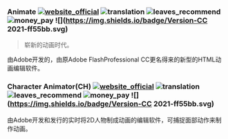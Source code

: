 ### Animate [![website_official](https://gitbook07.oss-cn-hangzhou.aliyuncs.com/website_official.svg)](https://www.adobe.com/products/animate.html) ![translation](https://gitbook07.oss-cn-hangzhou.aliyuncs.com/translation.svg) ![leaves_recommend](https://gitbook07.oss-cn-hangzhou.aliyuncs.com/leaves_rec.svg) ![money_pay](https://gitbook07.oss-cn-hangzhou.aliyuncs.com/money_pay.svg) ![](https://img.shields.io/badge/Version-CC 2021-ff55bb.svg)

> 崭新的动画时代。

由Adobe开发的，由原Adobe FlashProfessional CC更名得来的新型的HTML动画编辑软件。

### Character Animator(CH) [![website_official](https://gitbook07.oss-cn-hangzhou.aliyuncs.com/website_official.svg)](https://www.adobe.com/products/character-animator.html) ![translation](https://gitbook07.oss-cn-hangzhou.aliyuncs.com/translation.svg) ![leaves_recommend](https://gitbook07.oss-cn-hangzhou.aliyuncs.com/leaves_rec.svg) ![money_pay](https://gitbook07.oss-cn-hangzhou.aliyuncs.com/money_pay.svg) ![](https://img.shields.io/badge/Version-CC 2021-ff55bb.svg)

由Adobe开发和发行的实时将2D人物制成动画的编辑软件，可捕捉面部动作来制作动画。

